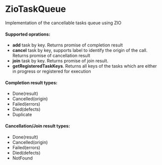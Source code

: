 # ZioTaskQueue
Implementation of the cancellable tasks queue using ZIO

#### Supported oprations:

- __add__ task by key. Returns promise of completion result 
- __cancel__ task by key, supports label to identify the origin of the call. Returns promise of cancellation result  
- __join__ task by key. Returns promise of join result. 
- __getRegisteredTaskKeys__. Returns all keys of the tasks which are either in progress or registered for execution

#### Completion result types: 

- Done(result)  
- Cancelled(origin)  
- Failed(errors)  
- Died(defects)  
- Duplicate  

#### Cancellation/Join result types: 

- Done(result)  
- Cancelled(origin)  
- Failed(errors)  
- Died(defects)  
- NotFound  
